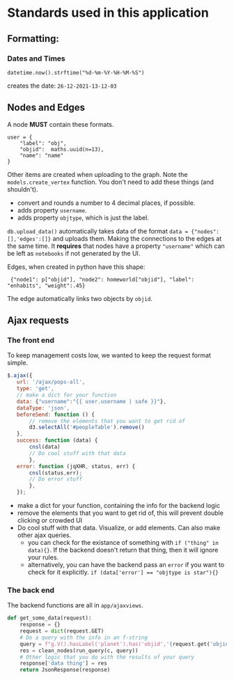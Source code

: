 # Standards used in this application

## Formatting: 
### Dates and Times
```
datetime.now().strftime("%d-%m-%Y-%H-%M-%S")
```
creates the date: `26-12-2021-13-12-03`


## Nodes and Edges
A node **MUST** contain these formats. 
```
user = {
    "label": "obj",
    "objid":  maths.uuid(n=13),
    "name": "name"
}
```
Other items are created when uploading to the graph. Note the `models.create_vertex` function. You don't need to add these things (and shouldn't).
* convert and rounds a number to 4 decimal places, if possible. 
* adds property `username`.
* adds property `objtype`, which is just the label. 
 
`db.upload_data()` automatically takes data of the format `data = {"nodes":[],'edges':[]}` and uploads them. Making the connections to the edges at the same time. It **requires** that nodes have a property `"username"` which can be left as `notebooks` if not generated by the UI. 


Edges, when created in python have this shape:
```
 {"node1": p["objid"], "node2": homeworld["objid"], "label": "enhabits", "weight":.45}
```
 The edge automatically links two objects by `objid`. 

 ## Ajax requests

 ### The front end
 To keep management costs low, we wanted to keep the request format simple.
 ```js
 $.ajax({
    url: '/ajax/pops-all',
    type: 'get',
    // make a dict for your function
    data: {"username":"{{ user.username | safe }}"},
    dataType: 'json',
    beforeSend: function () {
        // remove the elements that you want to get rid of
        d3.selectAll('#peopleTable').remove()
    },
    success: function (data) {
        cnsl(data)
        // Do cool stuff with that data
        },
    error: function (jqXHR, status, err) {
        cnsl(status,err);
        // Do error stuff
        },
    });
```
* make a dict for your function, containing the info for the backend logic
* remove the elements that you want to get rid of, this will prevent double clicking or crowded UI
* Do cool stuff with that data. Visualize, or add elements. Can also make other ajax queries. 
    * you can check for the existance of something with `if ("thing" in data){}`. If the backend doesn't return that thing, then it will ignore your rules. 
    * alternatively, you can have the backend pass an `error` if you want to check for it explicitly. `if (data['error'] == "objtype is star"){}`

### The back end
The backend functions are all in `app/ajaxviews`. 
```python
def get_some_data(request):
    response = {}
    request = dict(request.GET)
    # Do a query with the info in an f-string
    query = f"g.V().hasLabel('planet').has('objid','{request.get('objid','')[0]}').in().valueMap()"
    res = clean_nodes(run_query(c, query))
    # Other logic that you do with the results of your query
    response['data thing'] = res
    return JsonResponse(response)
```